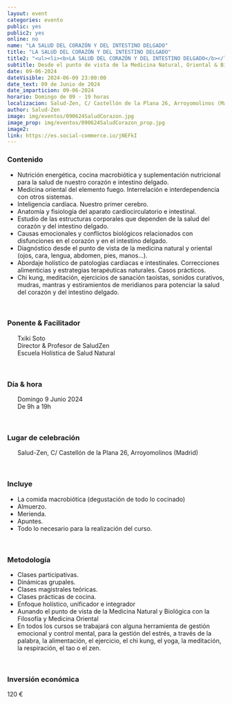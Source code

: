```yaml
---
layout: event
categories: evento
public: yes
public2: yes
online: no
name: "LA SALUD DEL CORAZÓN Y DEL INTESTINO DELGADO"
title: "LA SALUD DEL CORAZÓN Y DEL INTESTINO DELGADO"
title2: "<ul><li><b>LA SALUD DEL CORAZÓN Y DEL INTESTINO DELGADO</b></li></ul>"
subtitle: Desde el punto de vista de la Medicina Natural, Oriental & Biológica
date: 09-06-2024
dateVisible: 2024-06-09 23:00:00
date_text: 09 de Junio de 2024
date_imparticion: 09-06-2024
horario: Domingo de 09 - 19 horas
localizacion: Salud-Zen, C/ Castellón de la Plana 26, Arroyomolinos (Madrid)
author: Salud-Zen
image: img/eventos/090624SaludCorazon.jpg
image_prop: img/eventos/090624SaludCorazon_prop.jpg
image2:
link: https://es.social-commerce.io/jNEFkI
---
```

<h3>Contenido </h3>
<ul>
  <li>Nutrición energética, cocina macrobiótica y suplementación nutricional para la salud de nuestro corazón e intestino delgado.</li>
  <li>Medicina oriental del elemento fuego. Interrelación e interdependencia con otros sistemas.</li>
  <li>Inteligencia cardíaca. Nuestro primer cerebro.</li>
  <li>Anatomía y fisiología del aparato cardiocirculatorio e intestinal.</li>
  <li>Estudio de las estructuras corporales que dependen de la salud del corazón y del intestino delgado.</li>
  <li>Causas emocionales y conflictos biológicos relacionados con disfunciones en el corazón y en el intestino delgado.</li>
  <li>Diagnóstico desde el punto de vista de la medicina natural y oriental (ojos, cara, lengua, abdomen, pies, manos…).</li>
  <li>Abordaje holístico de patologías cardiacas e intestinales. Correcciones alimenticias y estrategias terapéuticas naturales. Casos prácticos.</li>
  <li>Chi kung, meditación, ejercicios de sanación taoístas, sonidos curativos, mudras, mantras y estiramientos de meridianos para potenciar la salud del corazón y del intestino delgado.</li>
</ul>
<br>
<h3>Ponente & Facilitador </h3>
<ul style="list-style: none;">
    <li>Txiki Soto  </li>
    <li>Director & Profesor de SaludZen</li>
    <li>Escuela Holística de Salud Natural</li>
</ul>

<br>
<h3>Día & hora</h3>
<ul style="list-style: none;">
    <li>Domingo 9 Junio 2024
    </li>
    <li>De 9h a 19h</li>

</ul>


<br>
<h3>Lugar de celebración </h3>  
<ul style="list-style: none;">
    <li><i class="fa fa-map-marker"></i> Salud-Zen, C/ Castellón de la Plana 26, Arroyomolinos (Madrid)
    </li>

</ul>

<br>
<h3>Incluye </h3>

<ul >
  <li> La comida macrobiótica (degustación de todo lo cocinado)</li>  
  <li> Almuerzo.</li>  
  <li> Merienda.</li>  
  <li> Apuntes.</li>  
  <li> Todo lo necesario para la realización del curso.  </li>
</ul>

<br>
<h3> Metodología </h3>

<ul >
  <li>Clases participativas.</li>
  <li>Dinámicas grupales.</li>
  <li>Clases magistrales teóricas.</li>
  <li>Clases prácticas de cocina.</li>
  <li>Enfoque holístico, unificador e integrador</li>
  <li>Aunando el punto de vista de la Medicina Natural y Biológica con la Filosofía y Medicina Oriental</li>
  <li>En todos los cursos se trabajará con alguna herramienta de gestión emocional y control mental, para la gestión del estrés, a través de la palabra, la alimentación, el ejercicio, el chi kung, el yoga, la meditación, la respiración, el tao o el zen.</li>
</ul>

<br>
<h3>Inversión económica</h3>
<p>  
<span>
120 €
</span>
</p>
